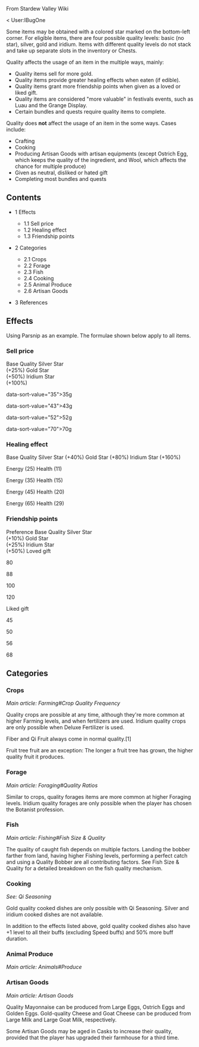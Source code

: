 From Stardew Valley Wiki

&lt; User:IBugOne

Some items may be obtained with a colored star marked on the bottom-left corner. For eligible items, there are four possible quality levels: basic (no star), silver, gold and iridium. Items with different quality levels do not stack and take up separate slots in the inventory or Chests.

Quality affects the usage of an item in the multiple ways, mainly:

- Quality items sell for more gold.
- Quality items provide greater healing effects when eaten (if edible).
- Quality items grant more friendship points when given as a loved or liked gift.
- Quality items are considered "more valuable" in festivals events, such as Luau and the Grange Display.
- Certain bundles and quests require quality items to complete.

Quality does **not** affect the usage of an item in the some ways. Cases include:

- Crafting
- Cooking
- Producing Artisan Goods with artisan equipments (except Ostrich Egg, which keeps the quality of the ingredient, and Wool, which affects the chance for multiple produce)
- Given as neutral, disliked or hated gift
- Completing most bundles and quests

## Contents

- 1 Effects
  
  - 1.1 Sell price
  - 1.2 Healing effect
  - 1.3 Friendship points
- 2 Categories
  
  - 2.1 Crops
  - 2.2 Forage
  - 2.3 Fish
  - 2.4 Cooking
  - 2.5 Animal Produce
  - 2.6 Artisan Goods
- 3 References

## Effects

Using Parsnip as an example. The formulae shown below apply to all items.

### Sell price

Base Quality Silver Star  
(+25%) Gold Star  
(+50%) Iridium Star  
(+100%)

data-sort-value="35"&gt;35g

data-sort-value="43"&gt;43g

data-sort-value="52"&gt;52g

data-sort-value="70"&gt;70g

### Healing effect

Base Quality Silver Star (+40%) Gold Star (+80%) Iridium Star (+160%)

Energy (25) Health (11)

Energy (35) Health (15)

Energy (45) Health (20)

Energy (65) Health (29)

### Friendship points

Preference Base Quality Silver Star  
(+10%) Gold Star  
(+25%) Iridium Star  
(+50%) Loved gift

80

88

100

120

Liked gift

45

50

56

68

## Categories

### Crops

*Main article: Farming#Crop Quality Frequency*

Quality crops are possible at any time, although they're more common at higher Farming levels, and when fertilizers are used. Iridium quality crops are only possible when Deluxe Fertilizer is used.

Fiber and Qi Fruit always come in normal quality.\[1]

Fruit tree fruit are an exception: The longer a fruit tree has grown, the higher quality fruit it produces.

### Forage

*Main article: Foraging#Quality Ratios*

Similar to crops, quality forages items are more common at higher Foraging levels. Iridium quality forages are only possible when the player has chosen the Botanist profession.

### Fish

*Main article: Fishing#Fish Size &amp; Quality*

The quality of caught fish depends on multiple factors. Landing the bobber farther from land, having higher Fishing levels, performing a perfect catch and using a Quality Bobber are all contributing factors. See Fish Size &amp; Quality for a detailed breakdown on the fish quality mechanism.

### Cooking

*See: Qi Seasoning*

Gold quality cooked dishes are only possible with Qi Seasoning. Silver and iridium cooked dishes are not available.

In addition to the effects listed above, gold quality cooked dishes also have +1 level to all their buffs (excluding Speed buffs) and 50% more buff duration.

### Animal Produce

*Main article: Animals#Produce*

### Artisan Goods

*Main article: Artisan Goods*

Quality Mayonnaise can be produced from Large Eggs, Ostrich Eggs and Golden Eggs. Gold-quality Cheese and Goat Cheese can be produced from Large Milk and Large Goat Milk, respectively.

Some Artisan Goods may be aged in Casks to increase their quality, provided that the player has upgraded their farmhouse for a third time.